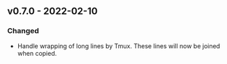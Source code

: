 ## v0.7.0 - 2022-02-10
### Changed
- Handle wrapping of long lines by Tmux.
  These lines will now be joined when copied.
